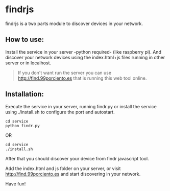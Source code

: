 # findrjs

findrjs is a two parts module to discover devices in your network.


## How to use:

Install the service in your server -python required- (like raspberry pi). And discover your network devices using the index.html+js files running in other server or in localhost.

> If you don't want run the server you can use http://find.99porciento.es that is running this web tool online.

## Installation:

Execute the service in your server, running findr.py or install the service using ./install.sh to configure the port and autostart.
```
cd service
python findr.py
```

OR

```
cd service
./install.sh
```

After that you should discover your device from findr javascript tool.

Add the index.html and js folder on your server, or visit http://find.99porciento.es and start discovering in your network.

Have fun!